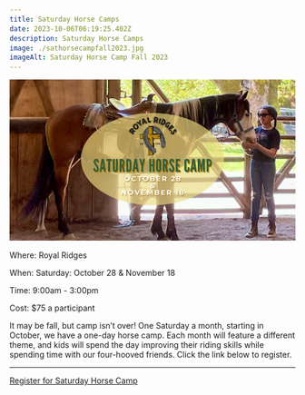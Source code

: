 ```yaml
---
title: Saturday Horse Camps
date: 2023-10-06T06:19:25.402Z
description: Saturday Horse Camps
image: ./sathorsecampfall2023.jpg
imageAlt: Saturday Horse Camp Fall 2023
---
```

![Saturday Horse Camp Fall 2023](sathorsecampfall2023.jpg "Saturday Horse Camp Fall 2023")

<div className="text-center">
    <p className="my-2"><span className="font-semibold">Where:&nbsp;</span>Royal Ridges</p>
    <p className="mb-2"><span className="font-semibold">When:&nbsp;</span>Saturday: October 28 & November 18</p>
    <p className="mb-2"><span className="font-semibold">Time:&nbsp;</span>9:00am - 3:00pm</p>
    <p className="mb-2"><span className="font-semibold">Cost:&nbsp;</span>$75 a participant</p> 
</div>

<p className="my-4">It may be fall, but camp isn’t over! One Saturday a month, starting in October, we have a one-day horse camp. Each month will feature a different theme, and kids will spend the day improving their riding skills while spending time with our four-hooved friends. Click the link below to register.</p>
<hr />

<div className='text-center mt-4'>
    <a 
        href='https://www.ultracamp.com/info/upcomingSessions.aspx?idCamp=1145&campCode=151'
        className='text-green-200 hover:text-indigo-400 hover:underline font-cursive text-2xl'
        target='_blank' 
        rel='noopener noreferrer'
    >Register for Saturday Horse Camp </a>
</div>